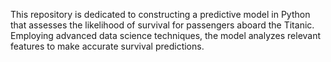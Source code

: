 This repository is dedicated to constructing a predictive model in Python that assesses the likelihood of survival for passengers aboard the Titanic. Employing advanced data science techniques, the model analyzes relevant features to make accurate survival predictions.
